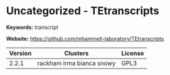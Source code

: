 # Uncategorized - TEtranscripts



**Keywords:** transcript

**Website:** <https://github.com/mhammell-laboratory/TEtranscripts>

| Version | Clusters | License |
| ------- | -------- | ------- |
| 2.2.1 | rackham irma bianca snowy | GPL3 |
